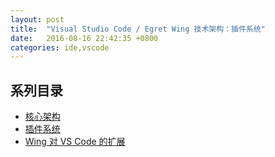 ```yaml
---
layout: post
title:  "Visual Studio Code / Egret Wing 技术架构：插件系统"
date:   2016-08-16 22:42:35 +0800
categories: ide,vscode
---
```


## 系列目录
- [核心架构](/ide/2016/08/15/vscode-the-architecture/)
- [插件系统](/ide/2016/08/15/vscode-the-extensions/)
- [Wing 对 VS Code 的扩展](/ide/2016/08/15/wing-vs-vscode/)